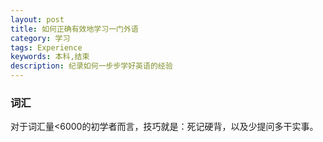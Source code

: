 ```yaml
---
layout: post
title: 如何正确有效地学习一门外语
category: 学习
tags: Experience
keywords: 本科,结束
description: 纪录如何一步步学好英语的经验
---
```


### 词汇
对于词汇量<6000的初学者而言，技巧就是：死记硬背，以及少提问多干实事。
